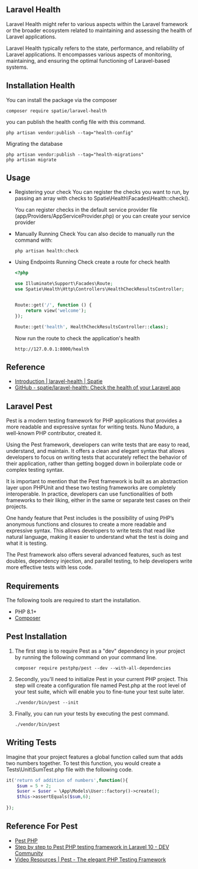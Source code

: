 ## Laravel Health
Laravel Health might refer to various aspects within the Laravel framework or the broader ecosystem related to maintaining and assessing the health of Laravel applications.

Laravel Health typically refers to the state, performance, and reliability of Laravel applications. It encompasses various aspects of monitoring, maintaining, and ensuring the optimal functioning of Laravel-based systems.

## Installation Health

You can install the package via the composer
```
composer require spatie/laravel-health
```

you can publish the health config file with this command.
```
php artisan vendor:publish --tag="health-config"
```

Migrating the database
```
php artisan vendor:publish --tag="health-migrations"
php artisan migrate
```

## Usage

- Registering your check
  You can register the checks you want to run, by passing an array with checks to     Spatie\Health\Facades\Health::check().

  You can register checks in the default service provider file (app/Providers/AppServiceProvider.php) or you can create your service provider

- Manually Running Check
  You can also decide to manually run the command with:
  ```
  php artisan health:check
  ```

- Using Endpoints Running Check
    create a route for check health
    ```php
    <?php

    use Illuminate\Support\Facades\Route;
    use Spatie\Health\Http\Controllers\HealthCheckResultsController;
    
    
    Route::get('/', function () {
        return view('welcome');
    });
    
    Route::get('health', HealthCheckResultsController::class);
    ```
    Now run the route to check the application's health
    ```
    http://127.0.0.1:8000/health
    ```

## Reference

- [Introduction | laravel-health | Spatie](https://spatie.be/docs/laravel-health/v1/introduction)
- [GitHub - spatie/laravel-health: Check the health of your Laravel app](https://github.com/spatie/laravel-health)


## Laravel Pest

Pest is a modern testing framework for PHP applications that provides a more readable and expressive syntax for writing tests. Nuno Maduro, a well-known PHP contributor, created it.

Using the Pest framework, developers can write tests that are easy to read, understand, and maintain. It offers a clean and elegant syntax that allows developers to focus on writing tests that accurately reflect the behavior of their application, rather than getting bogged down in boilerplate code or complex testing syntax.

It is important to mention that the Pest framework is built as an abstraction layer upon PHPUnit and these two testing frameworks are completely interoperable. In practice, developers can use functionalities of both frameworks to their liking, either in the same or separate test cases on their projects.

One handy feature that Pest includes is the possibility of using PHP’s anonymous functions and closures to create a more readable and expressive syntax. This allows developers to write tests that read like natural language, making it easier to understand what the test is doing and what it is testing.

The Pest framework also offers several advanced features, such as test doubles, dependency injection, and parallel testing, to help developers write more effective tests with less code.

## Requirements
The following tools are required to start the installation.

- PHP 8.1+
- [Composer](https://getcomposer.org/download/)

## Pest Installation

1. The first step is to require Pest as a "dev" dependency in your project by running the following command on your command line.
   ```
   composer require pestphp/pest --dev --with-all-dependencies
   ```
2. Secondly, you'll need to initialize Pest in your current PHP project. This step will create a configuration file named Pest.php at the root level of your test suite, which will enable you to fine-tune your test suite later.
   ```
   ./vendor/bin/pest --init
   ```
3. Finally, you can run your tests by executing the pest command.
   ```
   ./vendor/bin/pest
   ```

## Writing Tests

Imagine that your project features a global function called sum that adds two numbers together. To test this function, you would create a Tests\Unit\SumTest.php file with the following code.
```php
it('return of addition of numbers',function(){
    $sum = 5 + 2;
    $user = $user = \App\Models\User::factory()->create();
    $this->assertEquals($sum,6);
    
});
```

## Reference For Pest

- [Pest PHP](https://pestphp.com/)
- [Step by step to Pest PHP testing framework in Laravel 10 - DEV Community](https://dev.to/alphaolomi/step-by-step-to-pest-php-testing-framework-in-laravel-10-6e1)
- [Video Resources | Pest - The elegant PHP Testing Framework](https://pestphp.com/docs/video-resources)

